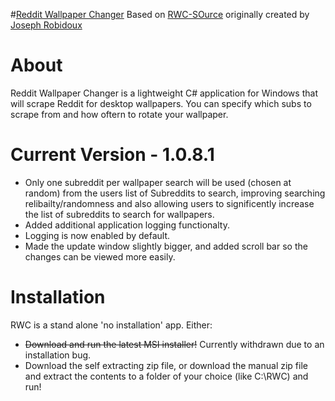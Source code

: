 #[Reddit Wallpaper Changer](https://www.reddit.com/r/rwallpaperchanger/)
Based on [RWC-SOurce](https://github.com/JosephRobidoux/RWC-Source) originally created by [Joseph Robidoux](https://github.com/JosephRobidoux)

# About
Reddit Wallpaper Changer is a lightweight C# application for Windows that will scrape Reddit for desktop wallpapers. You can specify which subs to scrape from and how oftern to rotate your wallpaper.

# Current Version - 1.0.8.1
- Only one subreddit per wallpaper search will be used (chosen at random) from the users list of Subreddits to search, improving searching relibailty/randomness and also allowing users to significently increase the list of subreddits to search for wallpapers.    
- Added additional application logging functionalty.   
- Logging is now enabled by default.
- Made the update window slightly bigger, and added scroll bar so the changes can be viewed more easily.

# Installation
RWC is a stand alone 'no installation' app. Either:

- ~~Download and run the latest MSI installer!~~  Currently withdrawn due to an installation bug.   
- Download the self extracting zip file, or download the manual zip file and extract the contents to a folder of your choice (like C:\RWC) and run! 
